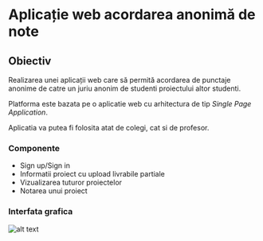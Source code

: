 # Aplicație web acordarea anonimă de note

## Obiectiv
Realizarea unei aplicații web care să permită acordarea de punctaje anonime de catre un juriu anonim de studenti proiectului altor studenti.


Platforma este bazata pe o aplicatie web cu arhitectura de tip *Single Page Application*. 

Aplicatia va putea fi folosita atat de colegi, cat si de profesor.

### Componente

* Sign up/Sign in
* Informatii proiect cu upload livrabile partiale
* Vizualizarea tuturor proiectelor
* Notarea unui proiect 

### Interfata grafica

![alt text](https://raw.githubusercontent.com/banuke96/proiectWeb/master/docs/flow1jpg.jpg)


